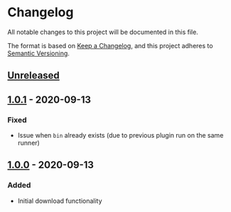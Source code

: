 # Changelog

All notable changes to this project will be documented in this file.

The format is based on [Keep a Changelog](https://keepachangelog.com/en/1.0.0/),
and this project adheres to [Semantic Versioning](https://semver.org/spec/v2.0.0.html).

## [Unreleased]

## [1.0.1] - 2020-09-13

### Fixed

- Issue when `bin` already exists (due to previous plugin run on the same runner)

## [1.0.0] - 2020-09-13

### Added

- Initial download functionality

[Unreleased]: https://github.com/liamdawson/download-convox-cli-buildkite-plugin/compare/v1.0.1...HEAD
[1.0.1]: https://github.com/liamdawson/download-convox-cli-buildkite-plugin/releases/tag/v1.0.0...v1.0.1
[1.0.0]: https://github.com/liamdawson/download-convox-cli-buildkite-plugin/releases/tag/v1.0.0
